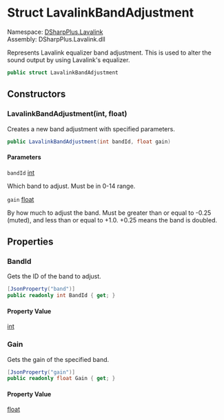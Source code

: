 # Struct LavalinkBandAdjustment

Namespace: [DSharpPlus.Lavalink](DSharpPlus.Lavalink.md)  
Assembly: DSharpPlus.Lavalink.dll

Represents Lavalink equalizer band adjustment. This is used to alter the sound output by using Lavalink's equalizer.

```csharp
public struct LavalinkBandAdjustment
```

## Constructors

### <a id="DSharpPlus_Lavalink_LavalinkBandAdjustment__ctor_System_Int32_System_Single_"></a>LavalinkBandAdjustment\(int, float\)

Creates a new band adjustment with specified parameters.

```csharp
public LavalinkBandAdjustment(int bandId, float gain)
```

#### Parameters

`bandId` [int](https://learn.microsoft.com/dotnet/api/system.int32)

Which band to adjust. Must be in 0-14 range.

`gain` [float](https://learn.microsoft.com/dotnet/api/system.single)

By how much to adjust the band. Must be greater than or equal to -0.25 (muted), and less than or equal to +1.0. +0.25 means the band is doubled.

## Properties

### <a id="DSharpPlus_Lavalink_LavalinkBandAdjustment_BandId"></a>BandId

Gets the ID of the band to adjust.

```csharp
[JsonProperty("band")]
public readonly int BandId { get; }
```

#### Property Value

[int](https://learn.microsoft.com/dotnet/api/system.int32)

### <a id="DSharpPlus_Lavalink_LavalinkBandAdjustment_Gain"></a>Gain

Gets the gain of the specified band.

```csharp
[JsonProperty("gain")]
public readonly float Gain { get; }
```

#### Property Value

[float](https://learn.microsoft.com/dotnet/api/system.single)

